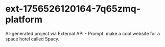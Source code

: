 # ext-1756526120164-7q65zmq-platform
AI-generated project via External API - Prompt: make a cool website for a space hotel called Spacy.

